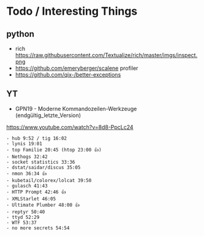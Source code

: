 # Todo / Interesting Things


## python

- rich https://raw.githubusercontent.com/Textualize/rich/master/imgs/inspect.png
- https://github.com/emeryberger/scalene profiler
- https://github.com/qix-/better-exceptions



## YT

- GPN19 - Moderne Kommandozeilen-Werkzeuge (endgültig_letzte_Version)

 https://www.youtube.com/watch?v=8d8-PpcLc24

    - hub 9:52 / tig 16:02
    - lynis 19:01
    - top Familie 20:45 (htop 23:00 👍) 
    - Nethogs 32:42
    - socket statistics 33:36
    - dstat/saidar/discus 35:05
    - nmon 36:34 👍
    - kubetail/colorex/lolcat 39:50
    - gulasch 41:43
    - HTTP Prompt 42:46 👍
    - XMLStarlet 46:05
    - Ultimate Plumber 48:00 👍
    - reptyr 50:40 
    - ttyd 52:29 
    - WTF 53:37
    - no more secrets 54:54

